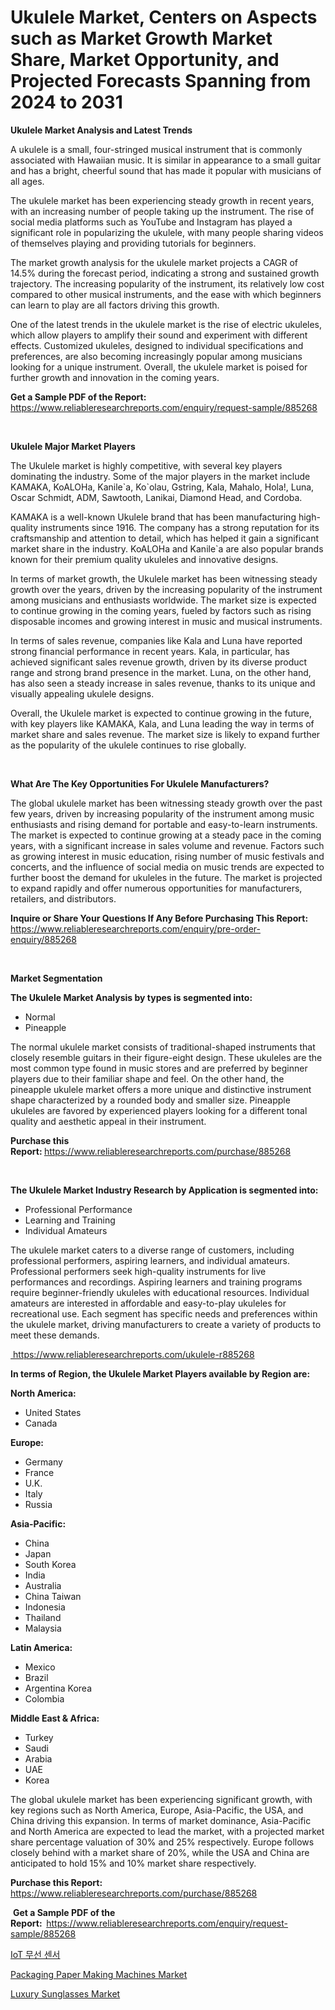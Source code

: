 <p><h1>Ukulele Market, Centers on Aspects such as Market Growth Market Share, Market Opportunity, and Projected Forecasts Spanning from 2024 to 2031</h1></p><p><strong>Ukulele Market Analysis and Latest Trends</strong></p>
<p><p>A ukulele is a small, four-stringed musical instrument that is commonly associated with Hawaiian music. It is similar in appearance to a small guitar and has a bright, cheerful sound that has made it popular with musicians of all ages.</p><p>The ukulele market has been experiencing steady growth in recent years, with an increasing number of people taking up the instrument. The rise of social media platforms such as YouTube and Instagram has played a significant role in popularizing the ukulele, with many people sharing videos of themselves playing and providing tutorials for beginners.</p><p>The market growth analysis for the ukulele market projects a CAGR of 14.5% during the forecast period, indicating a strong and sustained growth trajectory. The increasing popularity of the instrument, its relatively low cost compared to other musical instruments, and the ease with which beginners can learn to play are all factors driving this growth.</p><p>One of the latest trends in the ukulele market is the rise of electric ukuleles, which allow players to amplify their sound and experiment with different effects. Customized ukuleles, designed to individual specifications and preferences, are also becoming increasingly popular among musicians looking for a unique instrument. Overall, the ukulele market is poised for further growth and innovation in the coming years.</p></p>
<p><strong>Get a Sample PDF of the Report:&nbsp;</strong> <a href="https://www.reliableresearchreports.com/enquiry/request-sample/885268">https://www.reliableresearchreports.com/enquiry/request-sample/885268</a></p>
<p>&nbsp;</p>
<p><strong>Ukulele Major Market Players</strong></p>
<p><p>The Ukulele market is highly competitive, with several key players dominating the industry. Some of the major players in the market include KAMAKA, KoALOHa, Kanile`a, Ko`olau, Gstring, Kala, Mahalo, Hola!, Luna, Oscar Schmidt, ADM, Sawtooth, Lanikai, Diamond Head, and Cordoba.</p><p>KAMAKA is a well-known Ukulele brand that has been manufacturing high-quality instruments since 1916. The company has a strong reputation for its craftsmanship and attention to detail, which has helped it gain a significant market share in the industry. KoALOHa and Kanile`a are also popular brands known for their premium quality ukuleles and innovative designs.</p><p>In terms of market growth, the Ukulele market has been witnessing steady growth over the years, driven by the increasing popularity of the instrument among musicians and enthusiasts worldwide. The market size is expected to continue growing in the coming years, fueled by factors such as rising disposable incomes and growing interest in music and musical instruments.</p><p>In terms of sales revenue, companies like Kala and Luna have reported strong financial performance in recent years. Kala, in particular, has achieved significant sales revenue growth, driven by its diverse product range and strong brand presence in the market. Luna, on the other hand, has also seen a steady increase in sales revenue, thanks to its unique and visually appealing ukulele designs.</p><p>Overall, the Ukulele market is expected to continue growing in the future, with key players like KAMAKA, Kala, and Luna leading the way in terms of market share and sales revenue. The market size is likely to expand further as the popularity of the ukulele continues to rise globally.</p></p>
<p>&nbsp;</p>
<p><strong>What Are The Key Opportunities For Ukulele Manufacturers?</strong></p>
<p><p>The global ukulele market has been witnessing steady growth over the past few years, driven by increasing popularity of the instrument among music enthusiasts and rising demand for portable and easy-to-learn instruments. The market is expected to continue growing at a steady pace in the coming years, with a significant increase in sales volume and revenue. Factors such as growing interest in music education, rising number of music festivals and concerts, and the influence of social media on music trends are expected to further boost the demand for ukuleles in the future. The market is projected to expand rapidly and offer numerous opportunities for manufacturers, retailers, and distributors.</p></p>
<p><strong>Inquire or Share Your Questions If Any Before Purchasing This Report:</strong> <a href="https://www.reliableresearchreports.com/enquiry/pre-order-enquiry/885268">https://www.reliableresearchreports.com/enquiry/pre-order-enquiry/885268</a></p>
<p>&nbsp;</p>
<p><strong>Market Segmentation</strong></p>
<p><strong>The Ukulele Market Analysis by types is segmented into:</strong></p>
<p><ul><li>Normal</li><li>Pineapple</li></ul></p>
<p><p>The normal ukulele market consists of traditional-shaped instruments that closely resemble guitars in their figure-eight design. These ukuleles are the most common type found in music stores and are preferred by beginner players due to their familiar shape and feel. On the other hand, the pineapple ukulele market offers a more unique and distinctive instrument shape characterized by a rounded body and smaller size. Pineapple ukuleles are favored by experienced players looking for a different tonal quality and aesthetic appeal in their instrument.</p></p>
<p><strong>Purchase this Report:&nbsp;</strong><a href="https://www.reliableresearchreports.com/purchase/885268">https://www.reliableresearchreports.com/purchase/885268</a></p>
<p>&nbsp;</p>
<p><strong>The Ukulele Market Industry Research by Application is segmented into:</strong></p>
<p><ul><li>Professional Performance</li><li>Learning and Training</li><li>Individual Amateurs</li></ul></p>
<p><p>The ukulele market caters to a diverse range of customers, including professional performers, aspiring learners, and individual amateurs. Professional performers seek high-quality instruments for live performances and recordings. Aspiring learners and training programs require beginner-friendly ukuleles with educational resources. Individual amateurs are interested in affordable and easy-to-play ukuleles for recreational use. Each segment has specific needs and preferences within the ukulele market, driving manufacturers to create a variety of products to meet these demands.</p></p>
<p><a href="https://www.reliableresearchreports.com/ukulele-r885268">&nbsp;https://www.reliableresearchreports.com/ukulele-r885268</a></p>
<p><strong>In terms of Region, the Ukulele Market Players available by Region are:</strong></p>
<p>
    <p> <strong> North America: </strong>
        <ul>
            <li>United States</li>
            <li>Canada</li>
        </ul>
        </p> 
    <p> <strong> Europe: </strong>
        <ul>
            <li>Germany</li>
            <li>France</li>
            <li>U.K.</li>
            <li>Italy</li>
            <li>Russia</li>
        </ul>
        </p> 
    <p> <strong> Asia-Pacific: </strong>
        <ul>
            <li>China</li>
            <li>Japan</li>
            <li>South Korea</li>
            <li>India</li>
            <li>Australia</li>
            <li>China Taiwan</li>
            <li>Indonesia</li>
            <li>Thailand</li>
            <li>Malaysia</li>
        </ul>
        </p> 
    <p> <strong> Latin America: </strong>
        <ul>
            <li>Mexico</li>
            <li>Brazil</li>
            <li>Argentina Korea</li>
            <li>Colombia</li>
        </ul>
        </p> 
    <p> <strong> Middle East & Africa: </strong>
        <ul>
            <li>Turkey</li>
            <li>Saudi</li>
            <li>Arabia</li>
            <li>UAE</li>
            <li>Korea</li>
        </ul>
    </p>
    </p>
<p><p>The global ukulele market has been experiencing significant growth, with key regions such as North America, Europe, Asia-Pacific, the USA, and China driving this expansion. In terms of market dominance, Asia-Pacific and North America are expected to lead the market, with a projected market share percentage valuation of 30% and 25% respectively. Europe follows closely behind with a market share of 20%, while the USA and China are anticipated to hold 15% and 10% market share respectively.</p></p>
<p><strong>Purchase this Report: </strong><a href="https://www.reliableresearchreports.com/purchase/885268">https://www.reliableresearchreports.com/purchase/885268</a></p>
<p>&nbsp;<strong>Get a Sample PDF of the Report:&nbsp;&nbsp;</strong><a href="https://www.reliableresearchreports.com/enquiry/request-sample/885268">https://www.reliableresearchreports.com/enquiry/request-sample/885268</a></p>
<p><strong></strong></p>
<p><p><a href="https://github.com/Jackieshlerin98056/Market-Research-Report-List-1/blob/main/1615251150208.md">IoT 무선 센서</a></p><p><a href="https://view.publitas.com/reportprime-1/global-packaging-paper-making-machines-industry-types-applications-market-players-regional-growth-analysis-and-future-scenarios-2024-2031/">Packaging Paper Making Machines Market</a></p><p><a href="https://github.com/mabutironaldo/Market-Research-Report-List-5/blob/main/luxury-sunglasses-market.md">Luxury Sunglasses Market</a></p></p>